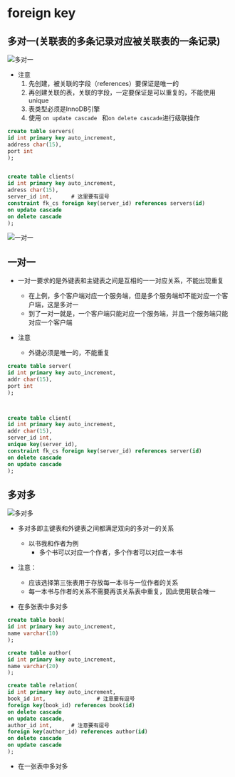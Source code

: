 # foreign key
## 多对一(关联表的多条记录对应被关联表的一条记录)

![多对一](https://github.com/ZiaWang/Hello/blob/master/picture/servers_clients.png?raw=true)

- 注意
	1.  先创建，被关联的字段（references）要保证是唯一的
	2.  再创建关联的表，关联的字段，一定要保证是可以重复的，不能使用unique
	3.  表类型必须是InnoDB引擎
	4.  使用 `on update cascade ` 和`on delete cascade`进行级联操作

```sql
create table servers(
id int primary key auto_increment,
address char(15),
port int
);


create table clients(
id int primary key auto_increment,
adress char(15),
server_id int,      # 这里要有逗号
constraint fk_cs foreign key(server_id) references servers(id)
on update cascade
on delete cascade
);

```


![一对一](https://github.com/ZiaWang/Hello/blob/master/picture/server_client.png?raw=true)


## 一对一
- 一对一要求的是外键表和主键表之间是互相的一一对应关系，不能出现重复
	- 在上例，多个客户端对应一个服务端，但是多个服务端却不能对应一个客户端，这是多对一
	- 到了一对一就是，一个客户端只能对应一个服务端，并且一个服务端只能对应一个客户端
	
- 注意
	- 外键必须是唯一的，不能重复

```sql
create table server(
id int primary key auto_increment,
addr char(15),
port int
);



create table client(
id int primary key auto_increment,
addr char(15),
server_id int,
unique key(server_id),
constraint fk_cs foreign key(server_id) references server(id)
on delete cascade
on update cascade
);

```




## 多对多

![多对多](https://github.com/ZiaWang/Hello/blob/master/picture/book_author.png?raw=true)

- 多对多即主键表和外键表之间都满足双向的多对一的关系
	- 以书我和作者为例
		- 多个书可以对应一个作者，多个作者可以对应一本书
- 注意：
	- 应该选择第三张表用于存放每一本书与一位作者的关系
	- 每一本书与作者的关系不需要再该关系表中重复，因此使用联合唯一


- 在多张表中多对多

```sql
create table book(
id int primary key auto_increment,
name varchar(10)
);

create table author(
id int primary key auto_increment,
name varchar(20)
);

create table relation(
id int primary key auto_increment,
book_id int,                # 注意要有逗号
foreign key(book_id) references book(id)
on delete cascade
on update cascade,
author_id int,		# 注意要有逗号
foreign key(author_id) references author(id)
on delete cascade
on update cascade
);

```

- 在一张表中多对多

```sql


```
